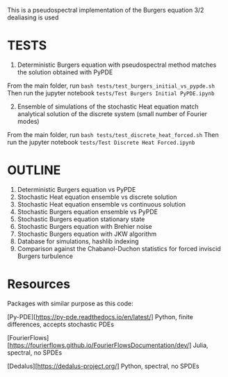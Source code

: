 This is a pseudospectral implementation of the Burgers equation
3/2 dealiasing is used

# TESTS

1. Deterministic Burgers equation with pseudospectral method
matches the solution obtained with PyPDE

From the main folder, run
`bash tests/test_burgers_initial_vs_pypde.sh`
Then run the jupyter notebook
`tests/Test Burgers Initial PyPDE.ipynb`

2. Ensemble of simulations of the stochastic Heat equation
match analytical solution of the discrete system (small number of Fourier modes)

From the main folder, run
`bash tests/test_discrete_heat_forced.sh`
Then run the jupyter notebook
`tests/Test Discrete Heat Forced.ipynb`

# OUTLINE

1. Deterministic Burgers equation vs PyPDE
2. Stochastic Heat equation ensemble vs discrete solution
3. Stochastic Heat equation ensemble vs continuous solution
4. Stochastic Burgers equation ensemble vs PyPDE
5. Stochastic Burgers equation stationary state
6. Stochastic Burgers equation with Brehier noise
7. Stochastic Burgers equation with JKW algorithm
8. Database for simulations, hashlib indexing
9. Comparison against the Chabanol-Duchon statistics for forced inviscid Burgers turbulence

# Resources

Packages with similar purpose as this code:

[Py-PDE][https://py-pde.readthedocs.io/en/latest/]
Python, finite differences, accepts stochastic PDEs

[FourierFlows][https://fourierflows.github.io/FourierFlowsDocumentation/dev/]
Julia, spectral, no SPDEs

[Dedalus][https://dedalus-project.org/]
Python, spectral, no SPDEs


